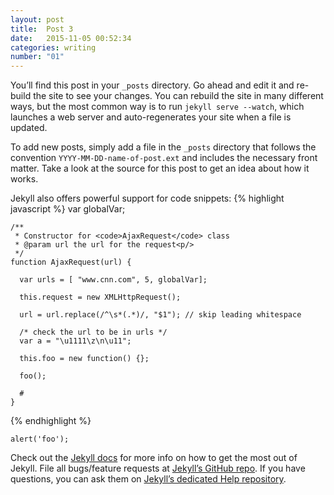 ```yaml
---
layout: post
title:  Post 3
date:   2015-11-05 00:52:34
categories: writing
number: "01"
---
```

You’ll find this post in your `_posts` directory. Go ahead and edit it and re-build the site to see your changes. You can rebuild the site in many different ways, but the most common way is to run `jekyll serve --watch`, which launches a web server and auto-regenerates your site when a file is updated.

To add new posts, simply add a file in the `_posts` directory that follows the convention `YYYY-MM-DD-name-of-post.ext` and includes the necessary front matter. Take a look at the source for this post to get an idea about how it works.

Jekyll also offers powerful support for code snippets:
{% highlight javascript %}
	var globalVar;

	/**
	 * Constructor for <code>AjaxRequest</code> class
	 * @param url the url for the request<p/>
	 */
	function AjaxRequest(url) {

	  var urls = [ "www.cnn.com", 5, globalVar];

	  this.request = new XMLHttpRequest();

	  url = url.replace(/^\s*(.*)/, "$1"); // skip leading whitespace

	  /* check the url to be in urls */
	  var a = "\u1111\z\n\u11";

	  this.foo = new function() {};

	  foo();

	  #
	}
{% endhighlight %}

`alert('foo');`

Check out the [Jekyll docs][jekyll] for more info on how to get the most out of Jekyll. File all bugs/feature requests at [Jekyll’s GitHub repo][jekyll-gh]. If you have questions, you can ask them on [Jekyll’s dedicated Help repository][jekyll-help].

[jekyll]:      http://jekyllrb.com
[jekyll-gh]:   https://github.com/jekyll/jekyll
[jekyll-help]: https://github.com/jekyll/jekyll-help
